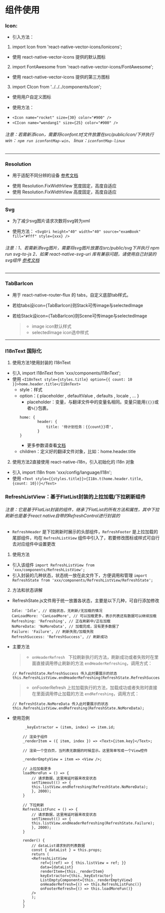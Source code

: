# 组件使用
### Icon:
* 引入方法：

1. import Icon from 'react-native-vector-icons/Ionicons';
 - 使用 react-native-vector-icons 提供的默认图标
2. import FontAwesome from 'react-native-vector-icons/FontAwesome';
 - 使用 react-native-vector-icons 提供的第三方图标
3. import CIcon from '../../../components/Icon';
 - 使用用户自定义图标

* 使用方法：
 - ``` <Icon name="rocket" size={30} color="#900" /> ```
 - ```<CIcon name="wendang1" size={25} color="#900" /> ```

###### 注意：若需新添icon，需要将iconfont.ttf文件放置在src/public/icon/下并执行 win： ```npm run iconfontMap-win```、 linux：```iconfontMap-linux```
---

### Resolution
* 用于适配不同分辨的设备 [参考文档](https://www.jianshu.com/p/7836523b4d20)
 - 使用 Resolution.FixWidthView 宽度固定，高度自适应
 - 使用 Resolution.FixWidthView 高度固定，高度自适应

---

### Svg
* 为了减少svg图片请求次数将svg转为xml
 - 使用方法： 
 ```<SvgUri height="40" width="40" source="examBook" fill="#fff" style={xxx} />```

###### 注意：1、若需新添svg图片，需要将svg图片放置在src/public/svg下并执行 npm run svg-to-js  2、如果 react-native-svg-uri 库有兼容问题，请使用自己封装的svg组件 [参考文档](https://www.jianshu.com/p/7db2bc62c5ed)

---

### TabBarIcon
* 用于 react-native-router-flux 的 tabs，自定义底部tab样式。
 - 若给tabs设icon={TabBarIcon}则Stack可传image与selectedImage
 - 若给Stack设icon={TabBarIcon}则Scene可传image与selectedImage

    > * image icon默认样式
    > * selectedImage icon选中样式

---

### I18nText 国际化
1. 使用方法1使用封装的 I18nText
 - 引入 import I18nText from 'xxx/components/I18nText';
 - 使用 ```<I18nText style={styles.title} option={{ count: 10 }}>home.header.title</I18nText>```
    - style：样式
    - option：{ placeholder , defaultValue , defaults , locale , ... } 
        - placeholder：变量，与翻译文件中的变量名相同。变量只能用```{{}}```或者```%{}```包裹。
        ```
        home: {
                header: {
                    title: '待计划任务：{{count}}项',
                }
        }
        ```
        - 更多参数请查看[文档](https://github.com/fnando/i18n-js#setting-up)
    - children：定义好的翻译文件对象，比如：home.header.title

2. 使用方法2直接使用 react-native-i18n，引入初始化的 I18n 对象
 - 引入 import I18n from 'xxx/config/language/I18n';
 - 使用 ```<Text style={{styles.title}}>{I18n.t(home.header.title, {count: 10})}</Text>```

### RefreshListView：基于FlatList封装的上拉加载/下拉刷新组件

###### 注意：它是基于FlatList封装的组件，继承了FlatList的所有方法和属性，其中下拉刷新也是基于react native自带的RefreshControl进行封装的

 - ``` RefreshHeader ``` 是下拉刷新时展示的头部组件，``` RefreshFooter ``` 是上拉加载的尾部组件，均在 ``` RefreshListView ``` 组件中引入了，若要修改图标或样式可自行去对应组件中设置更改
1. 使用方法
 - 引入该组件 ``` import RefreshListView from 'xxx/components/RefreshListView'; ```
 - 引入封装的几种状态，状态统一放在此文件下，方便调用和管理 ``` import RefreshState from 'xxx/components/RefreshListView/RefreshState'; ```
2. 方法和状态讲解
 - RefreshState.js文件用于统一放置各状态，主要是以下几种，可自行添加修改

 ```
    Idle: 'Idle', // 初始状态，无刷新/无加载的情况
    CanLoadMore: 'CanLoadMore', // 可以加载更多，表示列表还有数据可以继续加载
    Refreshing: 'Refreshing', // 正在刷新中/正在加载
    NoMoreData: 'NoMoreData', // 加载完成，没有更多数据了
    Failure: 'Failure', // 刷新失败/加载失败
    RefreshSuccess: 'RefreshSuccess', // 刷新成功

 ```
 - 主要方法
    > *  ``` onHeaderRefresh  ```  下拉刷新执行的方法，刷新成功或者失败时在里面直接调用停止刷新的方法 ``` endHeaderRefreshing ```，调用方式：
    ```
    // RefreshState.RefreshSuccess 传入此时要展示的状态
    this.RefreshListView.endHeaderRefreshing(RefreshState.RefreshSuccess);

    ```

    > * onFooterRefresh 上拉加载执行的方法，加载成功或者失败时直接在里面调用停止加载的方法 ``` endRefreshing ```，调用方式：
    ```
    // RefreshState.NoMoreData 传入此时要展示的状态
    this.RefreshListView.endRefreshing(RefreshState.NoMoreData);

    ``` 

 - 使用范例 
```
         _keyExtractor = (item, index) => item.id;

        // 渲染子组件
        _renderItem = ({ item, index }) => <Text>{item.key}</Text>;

        // 渲染一个空白页，当列表无数据的时候显示。这里简单写成一个View控件

        _renderEmptyView = item => <View />;

        // 上拉加载更多
        loadMoreFun = () => {
            // 请求数据，这里用延时器来改变状态
            setTimeout(() => {
            this.listView.endRefreshing(RefreshState.NoMoreData);
            }, 2000);
        }

        // 下拉刷新
        RefreshListFunc = () => {
            // 请求数据，这里用延时器来改变状态
            setTimeout(() => {
            this.listView.endHeaderRefreshing(RefreshState.Failure);
            }, 2000);
        }

        render() {
            // dataList请求到的列表数据
            const { dataList } = this.props;
            return (
            <RefreshListView
                ref={(ref) => { this.listView = ref; }}
                data={dataList}
                renderItem={this._renderItem}
                keyExtractor={this._keyExtractor}
                ListEmptyComponent={this._renderEmptyView}
                onHeaderRefresh={() => this.RefreshListFunc()}
                onFooterRefresh={() => this.loadMoreFun()}
            />
            );
        }
        }
```
